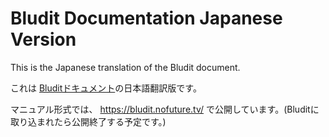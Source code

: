 # Bludit Documentation Japanese Version

This is the Japanese translation of the Bludit document.

これは [Bluditドキュメント](https://github.com/bludit/documentation-english)の日本語翻訳版です。

マニュアル形式では、 https://bludit.nofuture.tv/ で公開しています。(Bluditに取り込まれたら公開終了する予定です。)

